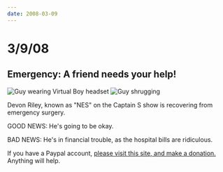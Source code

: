 ```yaml
---
date: 2008-03-09
---
```

# 3/9/08

## Emergency: A friend needs your help!

![Guy wearing Virtual Boy headset](https://i.imgur.com/Oo57HZk.jpg)
![Guy shrugging](https://i.imgur.com/xtTyo77.jpg)

Devon Riley, known as "NES" on the Captain S show is recovering from emergency surgery.

GOOD NEWS: He's going to be okay.

BAD NEWS: He's in financial trouble, as the hospital bills are ridiculous.

If you have a Paypal account, [please visit this site, and make a donation.](https://web.archive.org/web/20091112061649/http://lovefordevon.wordpress.com/) Anything will help.